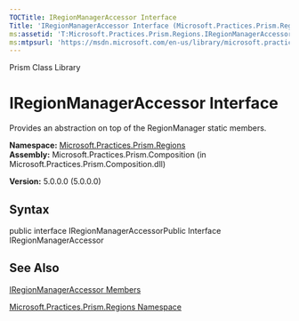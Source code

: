 ```yaml
---
TOCTitle: IRegionManagerAccessor Interface
Title: 'IRegionManagerAccessor Interface (Microsoft.Practices.Prism.Regions)'
ms:assetid: 'T:Microsoft.Practices.Prism.Regions.IRegionManagerAccessor'
ms:mtpsurl: 'https://msdn.microsoft.com/en-us/library/microsoft.practices.prism.regions.iregionmanageraccessor(v=pandp.50)'
---
```


Prism Class Library

IRegionManagerAccessor Interface
================================

Provides an abstraction on top of the RegionManager static members.

**Namespace:** [Microsoft.Practices.Prism.Regions](https://msdn.microsoft.com/library/microsoft.practices.prism.regions)
**Assembly:** Microsoft.Practices.Prism.Composition (in Microsoft.Practices.Prism.Composition.dll)

**Version:** 5.0.0.0 (5.0.0.0)

## Syntax


public interface IRegionManagerAccessorPublic Interface IRegionManagerAccessor

See Also
--------


[IRegionManagerAccessor Members](https://msdn.microsoft.com/allmembers.t:microsoft.practices.prism.regions.iregionmanageraccessor)

[Microsoft.Practices.Prism.Regions Namespace](https://msdn.microsoft.com/library/microsoft.practices.prism.regions)
